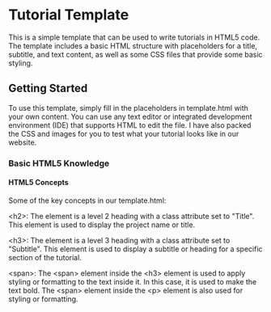 # Tutorial Template

This is a simple template that can be used to write tutorials in HTML5 code. The template includes a basic HTML structure with placeholders for a title, subtitle, and text content, as well as some CSS files that provide some basic styling.

## Getting Started

To use this template, simply fill in the placeholders in template.html with your own content. You can use any text editor or integrated development environment (IDE) that supports HTML to edit the file. I have also packed the CSS and images for you to test what your tutorial looks like in our website.

### Basic HTML5 Knowledge

#### HTML5 Concepts
Some of the key concepts in our template.html:

\<h2>: The element is a level 2 heading with a class attribute set to "Title". This element is used to display the project name or title.

\<h3>: The element is a level 3 heading with a class attribute set to "Subtitle". This element is used to display a subtitle or heading for a specific section of the tutorial.

\<span>: The \<span> element inside the \<h3> element is used to apply styling or formatting to the text inside it. In this case, it is used to make the text bold. The \<span> element inside the \<p> element is also used for styling or formatting. 
